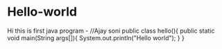 # Hello-world
Hi this is first java program - 
//Ajay soni
public class hello(){
public static void main(String args[]){
 System.out.println("Hello world");
}
}
